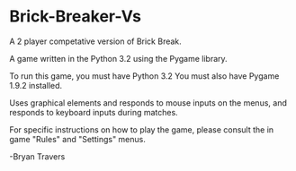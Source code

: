# Brick-Breaker-Vs

A 2 player competative version of Brick Break.

A game written in the Python 3.2 using the Pygame library.

To run this game, you must have Python 3.2 You must also have Pygame 1.9.2 installed.

Uses graphical elements and responds to mouse inputs on the menus, and responds to keyboard inputs during matches.

For specific instructions on how to play the game, please consult the in game "Rules" and "Settings" menus.

-Bryan Travers
